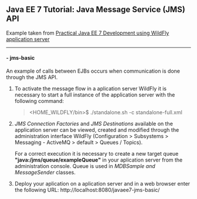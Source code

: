 ## Java EE 7 Tutorial: Java Message Service (JMS) API

Example taken from [Practical Java EE 7 Development using WildFly application server](http://www.itbuzzpress.com/ebooks/java-ee-7-development-on-wildfly.html)
___
#### - **jms-basic**

An example of calls between EJBs occurs when communication is done through the JMS API.

1. To activate the message flow in a aplication server WildFly it is necessary to start a full instance of the application server with the following command:
   ><HOME_WILDFLY/bin>$ ./standalone.sh -c standalone-full.xml

2. *JMS Connection Factories* and *JMS Destinations* available on the application server can be viewed, created and modified through the administration interface WildFly (Configuration > Subsystems > Messaging - ActiveMQ > default > Queues / Topics).

   For a correct execution it is necessary to create a new target queue **"java:/jms/queue/exampleQueue"** in your aplication server from the administration console. Queue is used in *MDBSample and* *MessageSender* classes.

3. Deploy your aplication on a aplication server and in a web browser enter the following URL: http://localhost:8080/javaee7-jms-basic/
